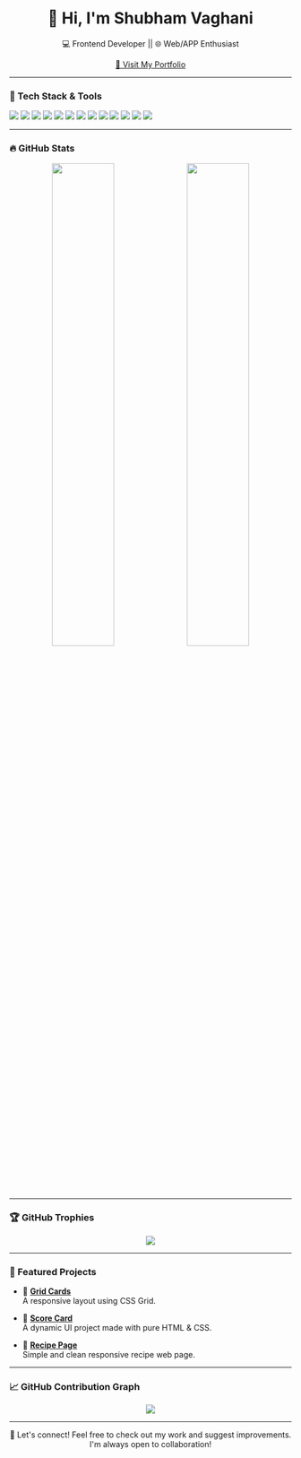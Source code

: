 <h1 align="center">👋 Hi, I'm Shubham Vaghani</h1>

<p align="center">
  💻 Frontend Developer || 🌐 Web/APP Enthusiast  
</p>

<p align="center">
  <a href="https://shubhamvaghani.netlify.app" target="_blank">
    🔗 Visit My Portfolio
  </a>
</p>

---

### 🚀 Tech Stack & Tools

<p align="left">
  <!-- Core -->
  <img src="https://img.shields.io/badge/React-20232a?style=for-the-badge&logo=react&logoColor=61DAFB"/>
  <img src="https://img.shields.io/badge/Next.js-000000?style=for-the-badge&logo=nextdotjs&logoColor=white"/>
  <img src="https://img.shields.io/badge/React Native-20232A?style=for-the-badge&logo=react&logoColor=61DAFB"/>
  <img src="https://img.shields.io/badge/Redux-593D88?style=for-the-badge&logo=redux&logoColor=white"/>
  <img src="https://img.shields.io/badge/Jest-C21325?style=for-the-badge&logo=jest&logoColor=white"/>
  <img src="https://img.shields.io/badge/TypeScript-3178C6?style=for-the-badge&logo=typescript&logoColor=white"/>
  <img src="https://img.shields.io/badge/JavaScript-F7DF1E?style=for-the-badge&logo=javascript&logoColor=black"/>
  <img src="https://img.shields.io/badge/TailwindCSS-38B2AC?style=for-the-badge&logo=tailwind-css&logoColor=white"/>
  <img src="https://img.shields.io/badge/ShadCN/ui-111827?style=for-the-badge&logo=vercel&logoColor=white"/>
  <img src="https://img.shields.io/badge/CSS-1572B6?style=for-the-badge&logo=css3&logoColor=white"/>
  <img src="https://img.shields.io/badge/HTML-E34F26?style=for-the-badge&logo=html5&logoColor=white"/>
  <img src="https://img.shields.io/badge/Git-F05032?style=for-the-badge&logo=git&logoColor=white"/>
  <img src="https://img.shields.io/badge/GitHub-181717?style=for-the-badge&logo=github&logoColor=white"/>
</p>

---

### 🔥 GitHub Stats

<p align="center">
  <img src="https://github-readme-stats.vercel.app/api?username=shubhamvaghani8793&show_icons=true&theme=github_dark&hide_border=true" width="47%" />
  <img src="https://github-readme-streak-stats.herokuapp.com?user=shubhamvaghani8793&theme=github-dark&hide_border=true" width="47%" />
</p>

---

### 🏆 GitHub Trophies

<p align="center">
  <img src="https://github-profile-trophy.vercel.app/?username=shubhamvaghani8793&theme=darkhub&no-frame=true&row=1" />
</p>

---

### 📌 Featured Projects

- 🔹 [**Grid Cards**](https://github.com/shubhamvaghani8793/Grid-cards)  
  A responsive layout using CSS Grid.

- 🔹 [**Score Card**](https://github.com/shubhamvaghani8793/Score-Card)  
  A dynamic UI project made with pure HTML & CSS.

- 🔹 [**Recipe Page**](https://github.com/shubhamvaghani8793/Recipepage)  
  Simple and clean responsive recipe web page.

---

### 📈 GitHub Contribution Graph

<p align="center">
  <img src="https://github-readme-activity-graph.vercel.app/graph?username=shubhamvaghani8793&theme=github-compact" />
</p>

---

<p align="center">💬 Let's connect! Feel free to check out my work and suggest improvements. I'm always open to collaboration!</p>
